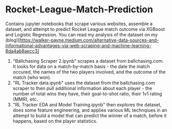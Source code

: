 # Rocket-League-Match-Prediction
Contains jupyter notebooks that scrape various websites, assemble a dataset, and attempt to predict Rocket League match outcome via XGBoost and Logistic Regression. You can read my analysis of the dataset on my (blog)[https://walker-payne.medium.com/alternative-data-sources-and-informational-advantages-via-web-scraping-and-machine-learning-8da4ab8aecc3]

1) "Ballchasing Scraper 2.ipynb" scrapes a dataset from ballchasing.com. It looks for data on a match-by-match basis - the date the match occured, the names of the two players involved, and the outcome of the match (who won). 
2) "RL Tracker data.ipynb" uses the dataset from the ballchasing.com scraper to then pull additional information about each player - the number of total wins they have, their goal-to-shot ratio, their 1v1 rating (MMR), etc.
3) "RL Tracker EDA and Model Training.ipynb" then explores the dataset, does some feature engineering, and applies various ML technqiues in an attempt to build a model that can predict the winner of a match, before it happens, based on the player statistics.
